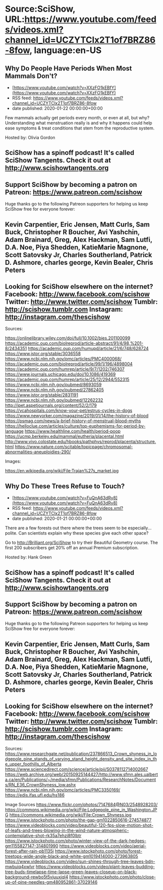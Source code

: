 # Source:SciShow, URL:https://www.youtube.com/feeds/videos.xml?channel_id=UCZYTClx2T1of7BRZ86-8fow, language:en-US

## Why Do People Have Periods When Most Mammals Don't?
 - [https://www.youtube.com/watch?v=XXzFO1kEBfY](https://www.youtube.com/watch?v=XXzFO1kEBfY)
 - RSS feed: https://www.youtube.com/feeds/videos.xml?channel_id=UCZYTClx2T1of7BRZ86-8fow
 - date published: 2020-01-22 00:00:00+00:00

Few mammals actually get periods every month, or even at all, but why? Understanding what menstruation really is and why it happens could help ease symptoms & treat conditions that stem from the reproductive system.

Hosted by: Olivia Gordon

SciShow has a spinoff podcast! It's called SciShow Tangents. Check it out at http://www.scishowtangents.org
----------
Support SciShow by becoming a patron on Patreon: https://www.patreon.com/scishow
----------
Huge thanks go to the following Patreon supporters for helping us keep SciShow free for everyone forever:

Kevin Carpentier, Eric Jensen, Matt Curls, Sam Buck, Christopher R Boucher, Avi Yashchin, Adam Brainard, Greg, Alex Hackman, Sam Lutfi, D.A. Noe, Piya Shedden, KatieMarie Magnone, Scott Satovsky Jr, Charles Southerland, Patrick D. Ashmore, charles george, Kevin Bealer, Chris Peters
----------
Looking for SciShow elsewhere on the internet?
Facebook: http://www.facebook.com/scishow
Twitter: http://www.twitter.com/scishow
Tumblr: http://scishow.tumblr.com
Instagram: http://instagram.com/thescishow
----------
Sources:

https://onlinelibrary.wiley.com/doi/full/10.1002/bies.201100099 
https://academic.oup.com/biolreprod/article-abstract/91/4/98,%201-8/2434351
https://academic.oup.com/humupd/article/21/6/748/628724
https://www.jstor.org/stable/3036558 
https://www.ncbi.nlm.nih.gov/pmc/articles/PMC4000068/ 
https://academic.oup.com/biolreprod/article/99/1/196/4898004 https://academic.oup.com/humrep/article/9/7/1202/746307 
https://www.journals.uchicago.edu/doi/10.1086/419369 
https://academic.oup.com/humrep/article/25/12/2944/552315 
https://www.ncbi.nlm.nih.gov/pubmed/8693059
https://www.ncbi.nlm.nih.gov/pubmed/27862405 
https://www.jstor.org/stable/2831191 
https://www.ncbi.nlm.nih.gov/pubmed/12262232 
http://jpet.aspetjournals.org/content/52/2/179 
https://vcahospitals.com/know-your-pet/estrus-cycles-in-dogs 
https://www.newyorker.com/magazine/2019/01/14/the-history-of-blood 
https://psmag.com/news/a-brief-history-of-menstrual-blood-myths 
https://helloclue.com/articles/culture/top-euphemisms-for-period-by-language 
https://www.healthline.com/health/period-poop 
https://ucmp.berkeley.edu/mammal/eutheria/placental.html 
http://www.vivo.colostate.edu/hbooks/pathphys/reprod/placenta/structure.html 
https://www.nature.com/scitable/topicpage/chromosomal-abnormalities-aneuploidies-290/ 

Images:

https://en.wikipedia.org/wiki/File:Trajan%27s_market.jpg

## Why Do These Trees Refuse to Touch?
 - [https://www.youtube.com/watch?v=FuQnA63dRy8](https://www.youtube.com/watch?v=FuQnA63dRy8)
 - RSS feed: https://www.youtube.com/feeds/videos.xml?channel_id=UCZYTClx2T1of7BRZ86-8fow
 - date published: 2020-01-21 00:00:00+00:00

There are a few forests out there where the trees seem to be especially... polite. Can scientists explain why these species give each other space?

Go to http://Brilliant.org/SciShow to try their Beautiful Geometry course. The first 200 subscribers get 20% off an annual Premium subscription.

Hosted by: Hank Green

SciShow has a spinoff podcast! It's called SciShow Tangents. Check it out at http://www.scishowtangents.org
----------
Support SciShow by becoming a patron on Patreon: https://www.patreon.com/scishow
----------
Huge thanks go to the following Patreon supporters for helping us keep SciShow free for everyone forever:

Kevin Carpentier, Eric Jensen, Matt Curls, Sam Buck, Christopher R Boucher, Avi Yashchin, Adam Brainard, Greg, Alex Hackman, Sam Lutfi, D.A. Noe, Piya Shedden, KatieMarie Magnone, Scott Satovsky Jr, Charles Southerland, Patrick D. Ashmore, charles george, Kevin Bealer, Chris Peters
----------
Looking for SciShow elsewhere on the internet?
Facebook: http://www.facebook.com/scishow
Twitter: http://www.twitter.com/scishow
Tumblr: http://scishow.tumblr.com
Instagram: http://instagram.com/thescishow
----------
Sources:
https://www.researchgate.net/publication/237866513_Crown_shyness_in_lodgepole_pine_stands_of_varying_stand_height_density_and_site_index_in_the_upper_foothills_of_Alberta
https://www.sciencedirect.com/science/article/pii/S0378112714002667
https://web.archive.org/web/20150925144427/http://www.sfmn.ales.ualberta.ca/en/Publications/~/media/sfmn/Publications/ResearchNotes/Documents/RN_E36_CrownShyness_low.ashx
https://www.ncbi.nlm.nih.gov/pmc/articles/PMC3350169/
https://edis.ifas.ufl.edu/hs186

Image Sources
https://www.flickr.com/photos/7147684@N03/2548928203/
https://commons.wikimedia.org/wiki/File:Lodgepole_pine_in_Washington.JPG
https://commons.wikimedia.org/wiki/File:Crown_Shyness.jpg
https://www.istockphoto.com/photo/the-gap-gm1022850616-274574877
https://www.videoblocks.com/video/beautiful-120-fps-slow-motion-shot-of-leafs-and-trees-blowing-in-the-wind-nature-atmospheric-contemplative-shot-rk35a7ehzj8f0lbtr
https://www.istockphoto.com/photo/winter-view-of-the-dark-hedges-gm1155827147-314801990
https://www.videoblocks.com/video/aerial-forest-after-rain-pb1135i
https://www.istockphoto.com/photo/forest-treetops-wide-angle-black-and-white-gm1019414000-273963805
https://www.videoblocks.com/video/sun-shines-through-tree-leaves-bdn-mwbuiq4xwlvr
https://www.videoblocks.com/video/plant-leaves-budding-tree-buds-timelapse-time-lapse-green-leaves-closeup-on-black-background-rewbo5t5vjuuxjql4
https://www.istockphoto.com/photo/close-up-of-pine-needles-gm480952861-37029146

